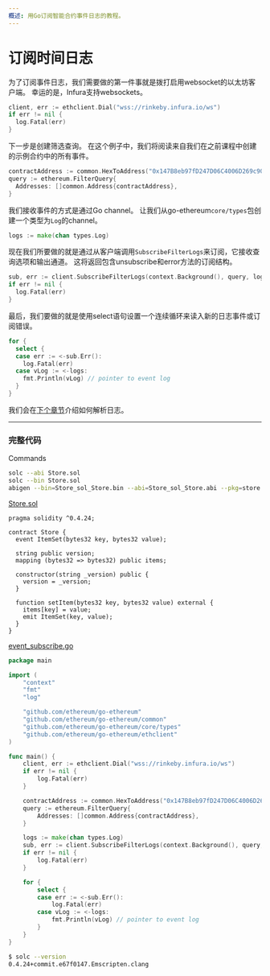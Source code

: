 ```yaml
---
概述: 用Go订阅智能合约事件日志的教程。
---
```


# 订阅时间日志

为了订阅事件日志，我们需要做的第一件事就是拨打启用websocket的以太坊客户端。 幸运的是，Infura支持websockets。

```go
client, err := ethclient.Dial("wss://rinkeby.infura.io/ws")
if err != nil {
  log.Fatal(err)
}
```

下一步是创建筛选查询。 在这个例子中，我们将阅读来自我们在之前课程中创建的示例合约中的所有事件。

```go
contractAddress := common.HexToAddress("0x147B8eb97fD247D06C4006D269c90C1908Fb5D54")
query := ethereum.FilterQuery{
  Addresses: []common.Address{contractAddress},
}
```

我们接收事件的方式是通过Go channel。 让我们从go-ethereum`core/types`包创建一个类型为`Log`的channel。

```go
logs := make(chan types.Log)
```

现在我们所要做的就是通过从客户端调用`SubscribeFilterLogs`来订阅，它接收查询选项和输出通道。 这将返回包含unsubscribe和error方法的订阅结构。


```go
sub, err := client.SubscribeFilterLogs(context.Background(), query, logs)
if err != nil {
  log.Fatal(err)
}
```

最后，我们要做的就是使用select语句设置一个连续循环来读入新的日志事件或订阅错误。

```go
for {
  select {
  case err := <-sub.Err():
    log.Fatal(err)
  case vLog := <-logs:
    fmt.Println(vLog) // pointer to event log
  }
}
```

我们会在[下个章节](../event-read)介绍如何解析日志。

---

### 完整代码

Commands

```bash
solc --abi Store.sol
solc --bin Store.sol
abigen --bin=Store_sol_Store.bin --abi=Store_sol_Store.abi --pkg=store --out=Store.go
```

[Store.sol](https://github.com/miguelmota/ethereum-development-with-go-book/blob/master/code/contracts/Store.sol)

```solidity
pragma solidity ^0.4.24;

contract Store {
  event ItemSet(bytes32 key, bytes32 value);

  string public version;
  mapping (bytes32 => bytes32) public items;

  constructor(string _version) public {
    version = _version;
  }

  function setItem(bytes32 key, bytes32 value) external {
    items[key] = value;
    emit ItemSet(key, value);
  }
}
```

[event_subscribe.go](https://github.com/miguelmota/ethereum-development-with-go-book/blob/master/code/event_subscribe.go)

```go
package main

import (
	"context"
	"fmt"
	"log"

	"github.com/ethereum/go-ethereum"
	"github.com/ethereum/go-ethereum/common"
	"github.com/ethereum/go-ethereum/core/types"
	"github.com/ethereum/go-ethereum/ethclient"
)

func main() {
	client, err := ethclient.Dial("wss://rinkeby.infura.io/ws")
	if err != nil {
		log.Fatal(err)
	}

	contractAddress := common.HexToAddress("0x147B8eb97fD247D06C4006D269c90C1908Fb5D54")
	query := ethereum.FilterQuery{
		Addresses: []common.Address{contractAddress},
	}

	logs := make(chan types.Log)
	sub, err := client.SubscribeFilterLogs(context.Background(), query, logs)
	if err != nil {
		log.Fatal(err)
	}

	for {
		select {
		case err := <-sub.Err():
			log.Fatal(err)
		case vLog := <-logs:
			fmt.Println(vLog) // pointer to event log
		}
	}
}
```

```bash
$ solc --version
0.4.24+commit.e67f0147.Emscripten.clang
```

